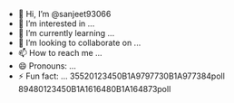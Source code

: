 - 👋 Hi, I’m @sanjeet93066
- 👀 I’m interested in ...
- 🌱 I’m currently learning ...
- 💞️ I’m looking to collaborate on ...
- 📫 How to reach me ...
- 😄 Pronouns: ...
- ⚡ Fun fact: ...
35520123450B1A9797730B1A977384poll
89480123450B1A1616480B1A164873poll
  
